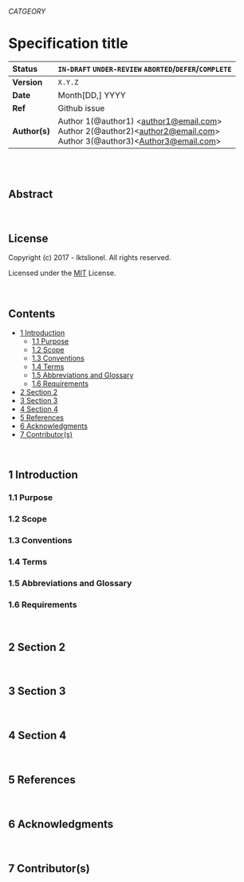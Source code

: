###### CATGEORY
# Specification title

<!-- SPEC -->

| Status        | `IN-DRAFT` `UNDER-REVIEW` `ABORTED`/`DEFER`/`COMPLETE`   |
:-------------- |:---------------------------------------------------- |
| **Version**   | `X.Y.Z`|
| **Date**   | Month[DD,] YYYY|
| **Ref**   | Github issue  |
| **Author(s)** | Author 1(@author1) &lt;author1@email.com&gt; <br> Author 2(@author2)&lt;author2@email.com&gt; <br> Author 3(@author3)&lt;Author3@email.com&gt; <br> |

<br>
<br>

## Abstract

<br>

## License

Copyright (c) 2017 - lktslionel. All rights reserved.

Licensed under the [MIT](LICENSE) License.


<br>

## Contents


<!-- TOC -->
* [1 Introduction](#1)
  * [1.1 Purpose](#1.1)
  * [1.2 Scope](#1.2)
  * [1.3 Conventions](#1.3)
  * [1.4 Terms](#1.4)
  * [1.5 Abbreviations and Glossary](#1.5)
  * [1.6 Requirements](#1.6)
* [2 Section 2](#2)
* [3 Section 3](#3)
* [4 Section 4](#4)
* [5 References](#5)
* [6 Acknowledgments](#6)
* [7 Contributor(s)](#7)

<!-- /TOC -->


<br>

## <a name="1"/> 1 Introduction
### <a name="1.1"/> 1.1 Purpose
### <a name="1.2"/> 1.2 Scope
### <a name="1.3"/> 1.3 Conventions
### <a name="1.4"/> 1.4 Terms
### <a name="1.5"/> 1.5 Abbreviations and Glossary
### <a name="1.6"/> 1.6 Requirements

<br>

## <a name="2"/>2 Section 2

<br>

## <a name="3"/>3 Section 3

<br>

## <a name="4"/>4 Section 4

<br>

## <a name="5"/>5 References

<br>

## <a name="6"/>6 Acknowledgments

<br>

## <a name="7"/>7 Contributor(s)




<br>



<!-- /SPEC -->
